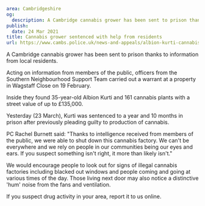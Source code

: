 ```yaml
area: Cambridgeshire
og:
  description: A Cambridge cannabis grower has been sent to prison thanks to information from local residents.
publish:
  date: 24 Mar 2021
title: Cannabis grower sentenced with help from residents
url: https://www.cambs.police.uk/news-and-appeals/albion-kurti-cannabis
```

A Cambridge cannabis grower has been sent to prison thanks to information from local residents.

Acting on information from members of the public, officers from the Southern Neighbourhood Support Team carried out a warrant at a property in Wagstaff Close on 19 February.

Inside they found 35-year-old Albion Kurti and 161 cannabis plants with a street value of up to £135,000.

Yesterday (23 March), Kurti was sentenced to a year and 10 months in prison after previously pleading guilty to production of cannabis.

PC Rachel Burnett said: "Thanks to intelligence received from members of the public, we were able to shut down this cannabis factory. We can't be everywhere and we rely on people in our communities being our eyes and ears. If you suspect something isn't right, it more than likely isn't."

We would encourage people to look out for signs of illegal cannabis factories including blacked out windows and people coming and going at various times of the day. Those living next door may also notice a distinctive 'hum' noise from the fans and ventilation.

If you suspect drug activity in your area, report it to us online.
